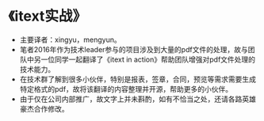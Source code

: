 # 《itext实战》
* 主要译者：xingyu，mengyun。
* 笔者2016年作为技术leader参与的项目涉及到大量的pdf文件的处理，故与团队中另一位同学一起翻译了《itext in action》帮助团队增强对pdf文件处理的技术能力。
* 在技术群了解到很多小伙伴，特别是报表，签章，合同，预览等需求需要生成特定格式的pdf，故将该翻译的内容整理并开源，帮助更多的小伙伴。
* 由于仅在公司内部推广，故文字上并未斟酌，如有不恰当之处，还请各路英雄豪杰合作修改。

